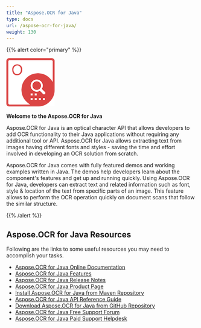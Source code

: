 ```yaml
---
title: "Aspose.OCR for Java"
type: docs
url: /aspose-ocr-for-java/
weight: 130
---
```


{{% alert color="primary" %}} 

**![todo:image\_alt\_text](aspose-ocr-for-java_1)**

**Welcome to the Aspose.OCR for Java** 

Aspose.OCR for Java is an optical character API that allows developers to add OCR functionality to their Java applications without requiring any additional tool or API. Aspose.OCR for Java allows extracting text from images having different fonts and styles - saving the time and effort involved in developing an OCR solution from scratch.

Aspose.OCR for Java comes with fully featured demos and working examples written in Java. The demos help developers learn about the component's features and get up and running quickly. Using Aspose.OCR for Java, developers can extract text and related information such as font, style & location of the text from specific parts of an image. This feature allows to perform the OCR operation quickly on document scans that follow the similar structure.

{{% /alert %}} 
## **Aspose.OCR for Java Resources**
Following are the links to some useful resources you may need to accomplish your tasks.

- [Aspose.OCR for Java Online Documentation](https://docs.aspose.com/display/ocrjava/)
- [Aspose.OCR for Java Features](https://docs.dynabic.com/display/OCRJAVA/Product+Overview)
- [Aspose.OCR for Java Release Notes](https://docs.aspose.com/display/ocrjava/Release+Notes)
- [Aspose.OCR for Java Product Page](https://products.aspose.com/ocr/java)
- [Install Aspose.OCR for Java from Maven Repository](https://docs.aspose.com/display/ocrjava/Installation)
- [Aspose.OCR for Java API Reference Guide](https://apireference.aspose.com/java/ocr)
- [Download Aspose.OCR for Java from GitHub Repository](https://github.com/aspose-ocr/Aspose.OCR-for-Java)
- [Aspose.OCR for Java Free Support Forum](https://forum.aspose.com/c/ocr)
- [Aspose.OCR for Java Paid Support Helpdesk](https://helpdesk.aspose.com/)
